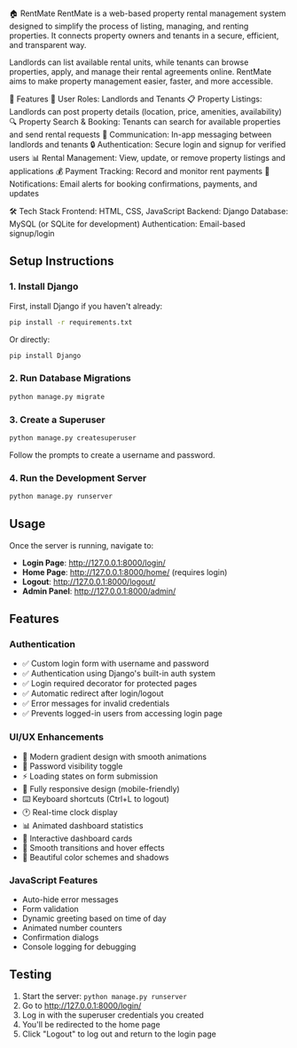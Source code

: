 🏠 RentMate
RentMate is a web-based property rental management system designed to simplify the process of listing, managing, and renting properties. It connects property owners and tenants in a secure, efficient, and transparent way.

Landlords can list available rental units, while tenants can browse properties, apply, and manage their rental agreements online. RentMate aims to make property management easier, faster, and more accessible.

🌟 Features
🏡 User Roles: Landlords and Tenants
📋 Property Listings: Landlords can post property details (location, price, amenities, availability)
🔍 Property Search & Booking: Tenants can search for available properties and send rental requests
💬 Communication: In-app messaging between landlords and tenants
🔒 Authentication: Secure login and signup for verified users
📊 Rental Management: View, update, or remove property listings and applications
💰 Payment Tracking: Record and monitor rent payments
📧 Notifications: Email alerts for booking confirmations, payments, and updates

🛠️ Tech Stack
Frontend: HTML, CSS, JavaScript
Backend: Django
Database: MySQL (or SQLite for development)
Authentication: Email-based signup/login

## Setup Instructions

### 1. Install Django

First, install Django if you haven't already:

```bash
pip install -r requirements.txt
```

Or directly:

```bash
pip install Django
```

### 2. Run Database Migrations

```bash
python manage.py migrate
```

### 3. Create a Superuser

```bash
python manage.py createsuperuser
```

Follow the prompts to create a username and password.

### 4. Run the Development Server

```bash
python manage.py runserver
```

## Usage

Once the server is running, navigate to:

- **Login Page**: http://127.0.0.1:8000/login/
- **Home Page**: http://127.0.0.1:8000/home/ (requires login)
- **Logout**: http://127.0.0.1:8000/logout/
- **Admin Panel**: http://127.0.0.1:8000/admin/

## Features

### Authentication
- ✅ Custom login form with username and password
- ✅ Authentication using Django's built-in auth system
- ✅ Login required decorator for protected pages
- ✅ Automatic redirect after login/logout
- ✅ Error messages for invalid credentials
- ✅ Prevents logged-in users from accessing login page

### UI/UX Enhancements
- 🎨 Modern gradient design with smooth animations
- 🔐 Password visibility toggle
- ⚡ Loading states on form submission
- 📱 Fully responsive design (mobile-friendly)
- ⌨️ Keyboard shortcuts (Ctrl+L to logout)
- 🕐 Real-time clock display
- 📊 Animated dashboard statistics
- 🎯 Interactive dashboard cards
- 💫 Smooth transitions and hover effects
- 🌈 Beautiful color schemes and shadows

### JavaScript Features
- Auto-hide error messages
- Form validation
- Dynamic greeting based on time of day
- Animated number counters
- Confirmation dialogs
- Console logging for debugging

## Testing

1. Start the server: `python manage.py runserver`
2. Go to http://127.0.0.1:8000/login/
3. Log in with the superuser credentials you created
4. You'll be redirected to the home page
5. Click "Logout" to log out and return to the login page

